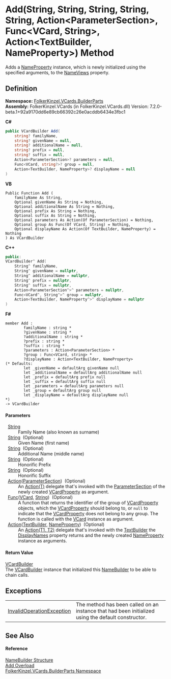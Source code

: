 # Add(String, String, String, String, String, Action&lt;ParameterSection&gt;, Func&lt;VCard, String&gt;, Action&lt;TextBuilder, NameProperty&gt;) Method


Adds a <a href="05694799-3c12-68af-73de-f9a8cb4807af.md">NameProperty</a> instance, which is newly initialized using the specified arguments, to the <a href="d8d2eed8-2896-799e-2efc-3c405ec62b70.md">NameViews</a> property.



## Definition
**Namespace:** <a href="30716183-7f69-ceb8-b5fe-4d9f23e7fd2b.md">FolkerKinzel.VCards.BuilderParts</a>  
**Assembly:** FolkerKinzel.VCards (in FolkerKinzel.VCards.dll) Version: 7.2.0-beta.1+92a9170dd6e89cb66392c26e0acddb6434e3fbc1

**C#**
``` C#
public VCardBuilder Add(
	string? familyName,
	string? givenName = null,
	string? additionalName = null,
	string? prefix = null,
	string? suffix = null,
	Action<ParameterSection>? parameters = null,
	Func<VCard, string?>? group = null,
	Action<TextBuilder, NameProperty>? displayName = null
)
```
**VB**
``` VB
Public Function Add ( 
	familyName As String,
	Optional givenName As String = Nothing,
	Optional additionalName As String = Nothing,
	Optional prefix As String = Nothing,
	Optional suffix As String = Nothing,
	Optional parameters As Action(Of ParameterSection) = Nothing,
	Optional group As Func(Of VCard, String) = Nothing,
	Optional displayName As Action(Of TextBuilder, NameProperty) = Nothing
) As VCardBuilder
```
**C++**
``` C++
public:
VCardBuilder^ Add(
	String^ familyName, 
	String^ givenName = nullptr, 
	String^ additionalName = nullptr, 
	String^ prefix = nullptr, 
	String^ suffix = nullptr, 
	Action<ParameterSection^>^ parameters = nullptr, 
	Func<VCard^, String^>^ group = nullptr, 
	Action<TextBuilder, NameProperty^>^ displayName = nullptr
)
```
**F#**
``` F#
member Add : 
        familyName : string * 
        ?givenName : string * 
        ?additionalName : string * 
        ?prefix : string * 
        ?suffix : string * 
        ?parameters : Action<ParameterSection> * 
        ?group : Func<VCard, string> * 
        ?displayName : Action<TextBuilder, NameProperty> 
(* Defaults:
        let _givenName = defaultArg givenName null
        let _additionalName = defaultArg additionalName null
        let _prefix = defaultArg prefix null
        let _suffix = defaultArg suffix null
        let _parameters = defaultArg parameters null
        let _group = defaultArg group null
        let _displayName = defaultArg displayName null
*)
-> VCardBuilder 
```



#### Parameters
<dl><dt>  <a href="https://learn.microsoft.com/dotnet/api/system.string" target="_blank" rel="noopener noreferrer">String</a></dt><dd>Family Name (also known as surname)</dd><dt>  <a href="https://learn.microsoft.com/dotnet/api/system.string" target="_blank" rel="noopener noreferrer">String</a>  (Optional)</dt><dd>Given Name (first name)</dd><dt>  <a href="https://learn.microsoft.com/dotnet/api/system.string" target="_blank" rel="noopener noreferrer">String</a>  (Optional)</dt><dd>Additional Name (middle name)</dd><dt>  <a href="https://learn.microsoft.com/dotnet/api/system.string" target="_blank" rel="noopener noreferrer">String</a>  (Optional)</dt><dd>Honorific Prefix</dd><dt>  <a href="https://learn.microsoft.com/dotnet/api/system.string" target="_blank" rel="noopener noreferrer">String</a>  (Optional)</dt><dd>Honorific Suffix</dd><dt>  <a href="https://learn.microsoft.com/dotnet/api/system.action-1" target="_blank" rel="noopener noreferrer">Action</a>(<a href="9ce61c6e-887e-11ed-315e-910e380fb81e.md">ParameterSection</a>)  (Optional)</dt><dd>An <a href="https://learn.microsoft.com/dotnet/api/system.action-1" target="_blank" rel="noopener noreferrer">Action(T)</a> delegate that's invoked with the <a href="9ce61c6e-887e-11ed-315e-910e380fb81e.md">ParameterSection</a> of the newly created <a href="e1395eb9-792c-c4d8-ee22-97939a91c58e.md">VCardProperty</a> as argument.</dd><dt>  <a href="https://learn.microsoft.com/dotnet/api/system.func-2" target="_blank" rel="noopener noreferrer">Func</a>(<a href="23413828-9a4a-2851-b88b-84d0afcb0031.md">VCard</a>, <a href="https://learn.microsoft.com/dotnet/api/system.string" target="_blank" rel="noopener noreferrer">String</a>)  (Optional)</dt><dd>A function that returns the identifier of the group of <a href="e1395eb9-792c-c4d8-ee22-97939a91c58e.md">VCardProperty</a> objects, which the <a href="e1395eb9-792c-c4d8-ee22-97939a91c58e.md">VCardProperty</a> should belong to, or <code>null</code> to indicate that the <a href="e1395eb9-792c-c4d8-ee22-97939a91c58e.md">VCardProperty</a> does not belong to any group. The function is called with the <a href="3e2b7a12-e0a3-230d-01ba-69b9f3ec3464.md">VCard</a> instance as argument.</dd><dt>  <a href="https://learn.microsoft.com/dotnet/api/system.action-2" target="_blank" rel="noopener noreferrer">Action</a>(<a href="d749aa8e-5dcf-fbeb-deb6-cd9d032fb67c.md">TextBuilder</a>, <a href="05694799-3c12-68af-73de-f9a8cb4807af.md">NameProperty</a>)  (Optional)</dt><dd>An <a href="https://learn.microsoft.com/dotnet/api/system.action-2" target="_blank" rel="noopener noreferrer">Action(T1, T2)</a> delegate that's invoked with the <a href="d749aa8e-5dcf-fbeb-deb6-cd9d032fb67c.md">TextBuilder</a> the <a href="906a9e72-2c7a-3bf1-e49f-f01dfd2ba9b3.md">DisplayNames</a> property returns and the newly created <a href="05694799-3c12-68af-73de-f9a8cb4807af.md">NameProperty</a> instance as arguments.</dd></dl>

#### Return Value
<a href="4254b25b-c39b-3224-d22e-0072642cabb3.md">VCardBuilder</a>  
The <a href="4254b25b-c39b-3224-d22e-0072642cabb3.md">VCardBuilder</a> instance that initialized this <a href="8aff507c-c7cd-5e33-59aa-8d4b140efaf7.md">NameBuilder</a> to be able to chain calls.

## Exceptions
<table>
<tr>
<td><a href="https://learn.microsoft.com/dotnet/api/system.invalidoperationexception" target="_blank" rel="noopener noreferrer">InvalidOperationException</a></td>
<td>The method has been called on an instance that had been initialized using the default constructor.</td></tr>
</table>

## See Also


#### Reference
<a href="8aff507c-c7cd-5e33-59aa-8d4b140efaf7.md">NameBuilder Structure</a>  
<a href="9f2da7a7-03f5-6283-d2ba-f0c8eb93efb0.md">Add Overload</a>  
<a href="30716183-7f69-ceb8-b5fe-4d9f23e7fd2b.md">FolkerKinzel.VCards.BuilderParts Namespace</a>  
